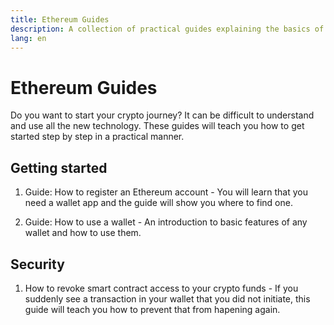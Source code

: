 ```yaml
---
title: Ethereum Guides
description: A collection of practical guides explaining the basics of using crypto for beginners.
lang: en
---
```


# Ethereum Guides

Do you want to start your crypto journey? It can be difficult to understand and use all the new technology. These guides will teach you how to get started step by step in a practical manner.

## Getting started

1. Guide: How to register an Ethereum account - You will learn that you need a wallet app and the guide will show you where to find one.

2. Guide: How to use a wallet - An introduction to basic features of any wallet and how to use them.

## Security
1. How to revoke smart contract access to your crypto funds - If you suddenly see a transaction in your wallet that you did not initiate, this guide will teach you how to prevent that from hapening again.
